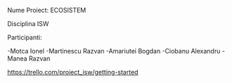 Nume Proiect: ECOSISTEM

Disciplina ISW

Participanti:

-Motca Ionel
-Martinescu Razvan
-Amariutei Bogdan
-Ciobanu Alexandru 
-Manea Razvan 

https://trello.com/proiect_isw/getting-started
